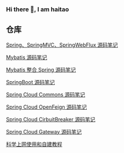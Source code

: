 ### Hi there 👋, I am haitao

<!--
**haitaoss/haitaoss** is a ✨ _special_ ✨ repository because its `README.md` (this file) appears on your GitHub profile.

Here are some ideas to get you started:

- 🔭 I’m currently working on ...
- 🌱 I’m currently learning ...
- 👯 I’m looking to collaborate on ...
- 🤔 I’m looking for help with ...
- 💬 Ask me about ...
- 📫 How to reach me: ...
- 😄 Pronouns: ...
- ⚡ Fun fact: ...
![haitaoss's GitHub stats](https://github-readme-stats.vercel.app/api?username=haitaoss&show_icons=true&theme=radical)
  -->

## 仓库

[Spring、SpringMVC、SpringWebFlux 源码笔记](https://github.com/haitaoss/spring-framework)

[Mybatis 源码笔记](https://github.com/haitaoss/mybatis-3)

[Mybatis 整合 Spring 源码笔记](https://github.com/haitaoss/mybatis-spring)

[SpringBoot 源码笔记](https://github.com/haitaoss/spring-boot)

[Spring Cloud Commons 源码笔记](https://github.com/haitaoss/spring-cloud-commons)

[Spring Cloud OpenFeign 源码笔记](https://github.com/haitaoss/spring-cloud-openfeign)

[Spring Cloud CirbuitBreaker 源码笔记](https://github.com/haitaoss/spring-cloud-circuitbreaker)

[Spring Cloud Gateway 源码笔记](https://github.com/haitaoss/spring-cloud-gateway)

[科学上网使用和自建教程](https://github.com/haitaoss/ScienceOnline)
